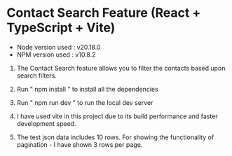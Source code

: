# Contact Search Feature (React + TypeScript + Vite)

* Node version used : v20.18.0
* NPM version used : v10.8.2

1. The Contact Search feature allows you to filter the contacts based upon search filters.

2. Run " npm install " to install all the dependencies

3. Run " npm run dev " to run the local dev server

4. I have used vite in this project due to its build performance and faster development speed.

5. The test json data includes 10 rows. For showing the functionality of pagination - I have shown 3 rows per page.


